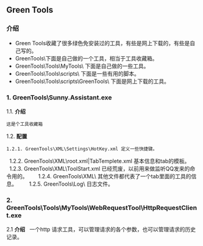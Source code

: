 ## Green Tools

### 介绍
* Green Tools收藏了很多绿色免安装过的工具，有些是网上下载的，有些是自己写的。
* GreenTools\下面是自己做的一个工具，相当于工具收藏箱。
* GreenTools\Tools\MyTools\ 下面是自己做的一些工具。
* GreenTools\Tools\scripts\ 下面是一些有用的脚本。
* GreenTools\Tools\scripts\GreenTools\ 下面是网上下载的工具。

### 1. GreenTools\Sunny.Assistant.exe

1.1. **介绍**

    这是个工具收藏箱
1.2. **配置**

    1.2.1. GreenTools\XML\Settings\HotKey.xml 定义一些快捷键。
    
    1.2.2. GreenTools\XML\root.xml|TabTemplete.xml 基本信息和tab的模板。
    
    1.2.3. GreenTools\XML\ToolStart.xml 已经荒废，以前用来做监听QQ发来的命令用的。
    
    1.2.4. GreenTools\XML\ 其他文件都代表了一个tab里面的工具的信息。
    
    1.2.5. GreenTools\Log\ 日志文件。
### 2. GreenTools\Tools\MyTools\WebRequestTool\HttpRequestClient.exe

2.1 **介绍**
  
    一个http 请求工具，可以管理请求的各个参数，也可以管理请求的历史记录。

